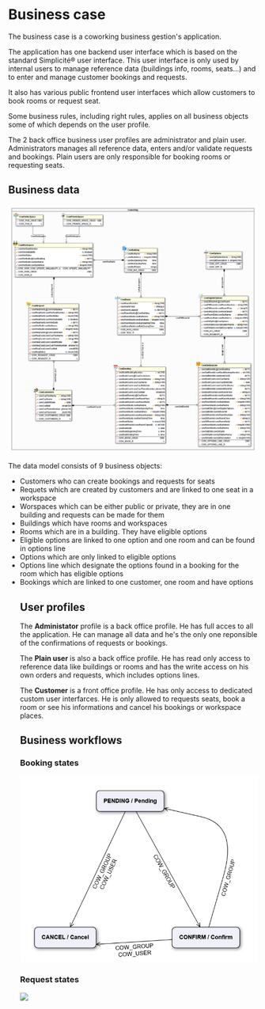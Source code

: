 <h1> Business case </h1>

The business case is a coworking business gestion's application.

The application has one backend user interface which is based on the standard Simplicité® user interface. This user interface is only used by internal users to manage reference data (buildings info, rooms, seats...) and to enter and manage customer bookings and requests.

It also has various public frontend user interfaces which allow customers to book rooms or request seat.

Some business rules, including right rules, applies on all business objects some of which depends on the user profile.

The 2 back office business user profiles are administrator and plain user. Administrators manages all reference data, enters and/or validate requests and bookings. Plain users are only responsible for booking rooms or requesting seats.

<h2>Business data </h2>

<img src="./ModelCoworking.png"/>

The data model consists of 9 business objects: 
<ul>
  <li>Customers who can create bookings and requests for seats</li>
  <li>Requets which are created by customers and are linked to one seat in a workspace</li>
  <li>Worspaces which can be either public or private, they are in one building and requests can be made for them</li>
  <li>Buildings which have rooms and workspaces</li>
  <li>Rooms which are in a building. They have eligible options</li>
  <li>Eligible options are linked to one option and one room and can be found in options line </li>
  <li>Options which are only linked to eligible options </li>
  <li>Options line which designate the options found in a booking for the room which has eligible options </li>
  <li>Bookings which are linked to one customer, one room and have options</li>

  <h2>User profiles</h2>
  
  The <strong>Administator</strong> profile is a back office profile. He has full acces to all the application. He can manage all data and he's the only one reponsible of the confirmations of requests or bookings.
  
  The <strong>Plain user</strong> is also a back office profile. He has read only access to reference data like buildings or rooms and has the write access on his own orders and requests, which includes options lines.
  
  The <strong>Customer</strong> is a front office profile. He has only access to dedicated custom user interfarces. He is only allowed to requests seats, book a room or see his informations and cancel his bookings or workspace places.
  
<h2>Business workflows</h2>
    
<h3>Booking states</h3>
  <img src="./bookingstate.png"/>

  
  <h3>Request states</h3>
  <img src="./requeststate.png"/>
